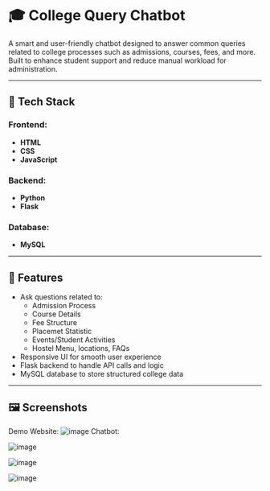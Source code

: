 # 🎓 College Query Chatbot

A smart and user-friendly chatbot designed to answer common queries related to college processes such as admissions, courses, fees, and more. Built to enhance student support and reduce manual workload for administration.

---

## 🔧 Tech Stack

### Frontend:
- **HTML**
- **CSS**
- **JavaScript**

### Backend:
- **Python**
- **Flask**

### Database:
- **MySQL**

---

## 🚀 Features

- Ask questions related to:
  - Admission Process
  - Course Details
  - Fee Structure
  - Placemet Statistic
  - Events/Student Activities
  - Hostel Menu, locations, FAQs
- Responsive UI for smooth user experience
- Flask backend to handle API calls and logic
- MySQL database to store structured college data

---

## 🖼️ Screenshots
Demo Website:
![image](https://github.com/user-attachments/assets/70613932-cc3d-4805-89e8-051fb7c0d6ca)
Chatbot:

![image](https://github.com/user-attachments/assets/16aed3d7-c274-4f2d-a2a5-306ac8911ef3)

![image](https://github.com/user-attachments/assets/3581840b-6cd3-49df-8ec8-35261b2f6bb3)

![image](https://github.com/user-attachments/assets/b9d9c800-9a36-4380-bef9-409b25104980)






